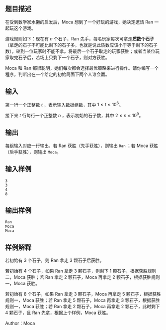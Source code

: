 ## 题目描述
在受到数学家水獭的启发后，Moca 想到了一个好玩的游戏，她决定邀请 Ran 一起玩这个游戏。

游戏规则如下：现在有 $n$ 个石子，Ran 先手，每名玩家每次可拿走**质数个石子**（拿走的石子不可能比剩下的石子多，也就是说此质数应该小于等于剩下的石子数），轮到一位玩家时不能不拿。将最后一个石子取走的玩家获胜；或者当某位玩家取完石子后，若场上只剩下一个石子，则对方获胜。 

Moca 和 Ran 都很聪明，她们每次都会选择最优策略来进行操作。请你编写一个程序，判断出在一个给定的初始局面下两个人谁会赢。
## 输入
第一行一个正整数 $t$ ，表示输入数据组数，其中 $1\le t \le 10^6$。

接下来 $t$ 行每行一个正整数 $n$ ，表示初始的石子数，其中 $2 \le n \le 10^9$。
## 输出
每组输入对应一行输出，若 Ran 获胜（先手获胜），则输出 `Ran` ；若 Moca 获胜（后手获胜），则输出 `Moca`。
## 输入样例
    3
    3
    4
    8
## 输出样例
    Ran
    Moca
    Moca
## 样例解释
若初始有 $3$ 个石子，则 Ran 拿走 $3$ 颗石子后获胜。

若初始有 $4$ 个石子，如果 Ran 拿走 $3$ 颗石子，则剩下 $1$ 颗石子，根据获胜规则二，Moca 获胜；若 Ran 拿走 $2$ 颗石子，Moca 再拿走 $2$ 颗石子，根据获胜规则一，Moca 获胜。

若初始有 $8$ 个石子，如果 Ran 拿走 $3$ 颗石子，Moca 再拿走 $5$ 颗石子，根据获胜规则一，Moca 获胜；若 Ran 拿走 $5$ 颗石子，Moca 再拿走 $3$ 颗石子，根据获胜规则一，Moca 获胜；若 Ran 拿走 $2$ 颗石子，Moca 再拿走 $2$ 颗石子，此时剩下 $4$ 颗石子，且 Ran 先拿，根据上个样例，Moca 获胜。

Author：Moca
